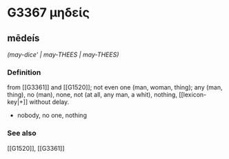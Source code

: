 # G3367 μηδείς

## mēdeís

_(may-dice' | may-THEES | may-THEES)_

### Definition

from [[G3361]] and [[G1520]]; not even one (man, woman, thing); any (man, thing), no (man), none, not (at all, any man, a whit), nothing, [[lexicon-key|+]] without delay.

- nobody, no one, nothing

### See also

[[G1520]], [[G3361]]

